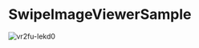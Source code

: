 # SwipeImageViewerSample
![vr2fu-lekd0](https://user-images.githubusercontent.com/6063541/59654717-75619580-91d2-11e9-8f10-c67974a85f11.gif)
